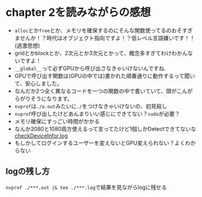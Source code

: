 # chapter 2を読みながらの感想

- `alloc`とか`free`とか、メモリを確保するのにそんな関数使ってるのおそすぎませんか！？時代はオブジェクト指向ですよ！？低レベル言語嫌いです！！(過激思想)
- gridとかblockとか、2次元とか3次元とかって、概念多すぎてわけわかんないですよ！
- `__global__`って必ずGPUから呼び出さなきゃいけないんですね.
- GPUで呼び出す関数は(GPUの中では)書かれた順番通りに動作するって聞いて、安心しました。
- なんだか2つ全く異なるコードを一つの関数の中で書いていて、頭がこんがらがりそうになります。
- `nvprof`は`./a.out`みたいに`./`をつけなきゃいけないの、初見殺し
- `nvprof`呼び出したけどあんまりいい感じにできてない？`sudo`が必要？
- メモリ確保にすっごい時間がかかる
- なんか2080と1080両方使えるって言ってたけど1個しかDetectできてないな[checkDeviceInfor.log](checkDeviceInfor.log)
- もしかしてログインするユーザーを変えないとGPU変えられない？よくわからない

## logの残し方

`nvprof ./***.out |& tee ./***.log`で結果を見ながらlogに残せる
